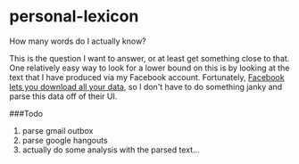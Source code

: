 personal-lexicon
================

How many words do I actually know?

This is the question I want to answer, or at least get something close to that.
One relatively easy way to look for a lower bound on this is by looking at the
text that I have produced via my Facebook account. Fortunately, [Facebook lets
you download all your data](https://www.facebook.com/help/131112897028467/), so
I don't have to do something janky and parse this data off of their UI.

###Todo
1. parse gmail outbox
1. parse google hangouts
1. actually do some analysis with the parsed text...

